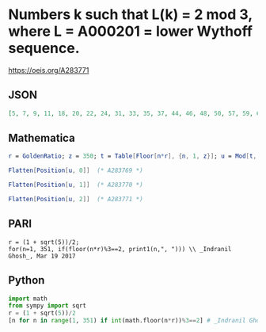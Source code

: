 # Numbers k such that L\(k\) \= 2 mod 3, where L \= A000201 \= lower Wythoff sequence\.
https://oeis.org/A283771
## JSON
```JSON
[5, 7, 9, 11, 18, 20, 22, 24, 31, 33, 35, 37, 44, 46, 48, 50, 57, 59, 61, 63, 68, 70, 72, 74, 76, 81, 83, 85, 87, 94, 96, 98, 100, 107, 109, 111, 113, 120, 122, 124, 126, 133, 135, 137, 139, 146, 148, 150, 152, 157, 159, 161, 163, 165, 170, 172, 174, 176, 183]
```
## Mathematica
```Mathematica
r = GoldenRatio; z = 350; t = Table[Floor[n*r], {n, 1, z}]; u = Mod[t, 3];
```
```Mathematica
Flatten[Position[u, 0]]  (* A283769 *)
```
```Mathematica
Flatten[Position[u, 1]]  (* A283770 *)
```
```Mathematica
Flatten[Position[u, 2]]  (* A283771 *)
```
## PARI
```PARI
r = (1 + sqrt(5))/2;
for(n=1, 351, if(floor(n*r)%3==2, print1(n,", "))) \\ _Indranil Ghosh_, Mar 19 2017
```
## Python
```Python
import math
from sympy import sqrt
r = (1 + sqrt(5))/2
[n for n in range(1, 351) if int(math.floor(n*r))%3==2] # _Indranil Ghosh_, Mar 19 2017
```
